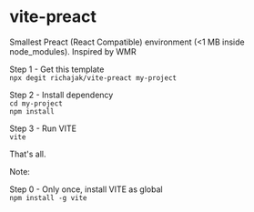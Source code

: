 # vite-preact

Smallest Preact (React Compatible) environment (<1 MB inside node_modules). Inspired by WMR

Step 1 - Get this template   
`npx degit richajak/vite-preact my-project`

Step 2 - Install dependency   
`cd my-project`   
`npm install`   

Step 3 - Run VITE   
`vite`

That's all.   

Note:   

Step 0 - Only once, install VITE as global   
`npm install -g vite`

